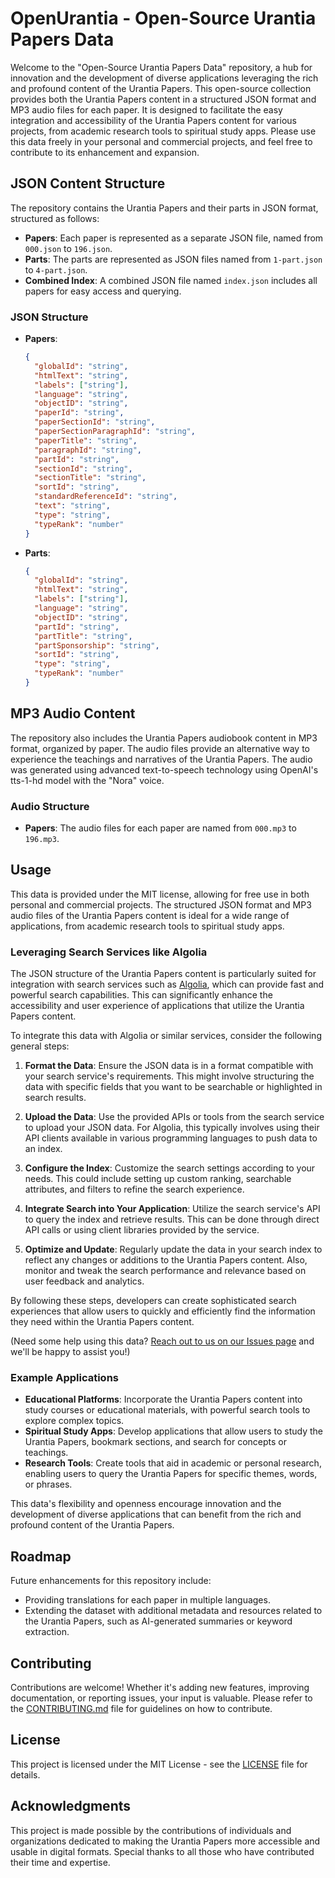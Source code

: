 # OpenUrantia - Open-Source Urantia Papers Data

Welcome to the "Open-Source Urantia Papers Data" repository, a hub for innovation and the development of diverse applications leveraging the rich and profound content of the Urantia Papers. This open-source collection provides both the Urantia Papers content in a structured JSON format and MP3 audio files for each paper. It is designed to facilitate the easy integration and accessibility of the Urantia Papers content for various projects, from academic research tools to spiritual study apps. Please use this data freely in your personal and commercial projects, and feel free to contribute to its enhancement and expansion.

## JSON Content Structure

The repository contains the Urantia Papers and their parts in JSON format, structured as follows:

- **Papers**: Each paper is represented as a separate JSON file, named from `000.json` to `196.json`.
- **Parts**: The parts are represented as JSON files named from `1-part.json` to `4-part.json`.
- **Combined Index**: A combined JSON file named `index.json` includes all papers for easy access and querying.

### JSON Structure

- **Papers**:

  ```json
  {
    "globalId": "string",
    "htmlText": "string",
    "labels": ["string"],
    "language": "string",
    "objectID": "string",
    "paperId": "string",
    "paperSectionId": "string",
    "paperSectionParagraphId": "string",
    "paperTitle": "string",
    "paragraphId": "string",
    "partId": "string",
    "sectionId": "string",
    "sectionTitle": "string",
    "sortId": "string",
    "standardReferenceId": "string",
    "text": "string",
    "type": "string",
    "typeRank": "number"
  }
  ```

- **Parts**:

  ```json
  {
    "globalId": "string",
    "htmlText": "string",
    "labels": ["string"],
    "language": "string",
    "objectID": "string",
    "partId": "string",
    "partTitle": "string",
    "partSponsorship": "string",
    "sortId": "string",
    "type": "string",
    "typeRank": "number"
  }
  ```

## MP3 Audio Content

The repository also includes the Urantia Papers audiobook content in MP3 format, organized by paper. The audio files provide an alternative way to experience the teachings and narratives of the Urantia Papers. The audio was generated using advanced text-to-speech technology using OpenAI's tts-1-hd model with the "Nora" voice.

### Audio Structure

- **Papers**: The audio files for each paper are named from `000.mp3` to `196.mp3`.

## Usage

This data is provided under the MIT license, allowing for free use in both personal and commercial projects. The structured JSON format and MP3 audio files of the Urantia Papers content is ideal for a wide range of applications, from academic research tools to spiritual study apps.

### Leveraging Search Services like Algolia

The JSON structure of the Urantia Papers content is particularly suited for integration with search services such as [Algolia](https://www.algolia.com/), which can provide fast and powerful search capabilities. This can significantly enhance the accessibility and user experience of applications that utilize the Urantia Papers content.

To integrate this data with Algolia or similar services, consider the following general steps:

1. **Format the Data**: Ensure the JSON data is in a format compatible with your search service's requirements. This might involve structuring the data with specific fields that you want to be searchable or highlighted in search results.

2. **Upload the Data**: Use the provided APIs or tools from the search service to upload your JSON data. For Algolia, this typically involves using their API clients available in various programming languages to push data to an index.

3. **Configure the Index**: Customize the search settings according to your needs. This could include setting up custom ranking, searchable attributes, and filters to refine the search experience.

4. **Integrate Search into Your Application**: Utilize the search service's API to query the index and retrieve results. This can be done through direct API calls or using client libraries provided by the service.

5. **Optimize and Update**: Regularly update the data in your search index to reflect any changes or additions to the Urantia Papers content. Also, monitor and tweak the search performance and relevance based on user feedback and analytics.

By following these steps, developers can create sophisticated search experiences that allow users to quickly and efficiently find the information they need within the Urantia Papers content.

(Need some help using this data? [Reach out to us on our Issues page](https://github.com/Open-Urantia/urantia-papers-json/issues) and we'll be happy to assist you!)

### Example Applications

- **Educational Platforms**: Incorporate the Urantia Papers content into study courses or educational materials, with powerful search tools to explore complex topics.
- **Spiritual Study Apps**: Develop applications that allow users to study the Urantia Papers, bookmark sections, and search for concepts or teachings.
- **Research Tools**: Create tools that aid in academic or personal research, enabling users to query the Urantia Papers for specific themes, words, or phrases.

This data's flexibility and openness encourage innovation and the development of diverse applications that can benefit from the rich and profound content of the Urantia Papers.

## Roadmap

Future enhancements for this repository include:

- Providing translations for each paper in multiple languages.
- Extending the dataset with additional metadata and resources related to the Urantia Papers, such as AI-generated summaries or keyword extraction.

## Contributing

Contributions are welcome! Whether it's adding new features, improving documentation, or reporting issues, your input is valuable. Please refer to the [CONTRIBUTING.md](CONTRIBUTING.md) file for guidelines on how to contribute.

## License

This project is licensed under the MIT License - see the [LICENSE](LICENSE) file for details.

## Acknowledgments

This project is made possible by the contributions of individuals and organizations dedicated to making the Urantia Papers more accessible and usable in digital formats. Special thanks to all those who have contributed their time and expertise.
